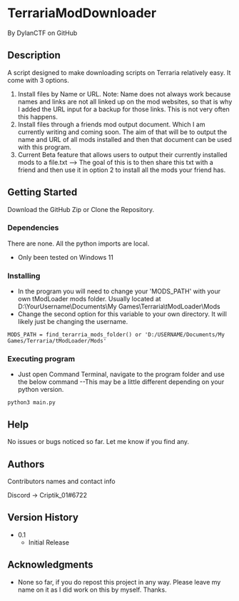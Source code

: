 # TerrariaModDownloader

By DylanCTF on GitHub

## Description

A script designed to make downloading scripts on Terraria relatively easy. It come with 3 options.

1. Install files by Name or URL. Note: Name does not always work because names and links are not all linked up on the mod websites, so that is why I added the URL input for a backup for those links. This is not very often this happens.
2. Install files through a friends mod output document. Which I am currently writing and coming soon. The aim of that will be to output the name and URL of all mods installed and then that document can be used with this program.
3. Current Beta feature that allows users to output their currently installed mods to a file.txt --> The goal of this is to then share this txt with a friend and then use it in option 2 to install all the mods your friend has.

## Getting Started

Download the GitHub Zip or Clone the Repository.

### Dependencies

There are none. All the python imports are local.

- Only been tested on Windows 11

### Installing

- In the program you will need to change your 'MODS_PATH' with your own tModLoader mods folder. Usually located at D:\YourUsername\Documents\My Games\Terraria\tModLoader\Mods
- Change the second option for this variable to your own directory. It will likely just be changing the username.

```
MODS_PATH = find_terarria_mods_folder() or 'D:/USERNAME/Documents/My Games/Terraria/tModLoader/Mods'
```

### Executing program

- Just open Command Terminal, navigate to the program folder and use the below command --This may be a little different depending on your python version.

```
python3 main.py
```

## Help

No issues or bugs noticed so far. Let me know if you find any.

## Authors

Contributors names and contact info

Discord -> Criptik_01#6722

## Version History

- 0.1
  - Initial Release

## Acknowledgments

- None so far, if you do repost this project in any way. Please leave my name on it as I did work on this by myself. Thanks.
